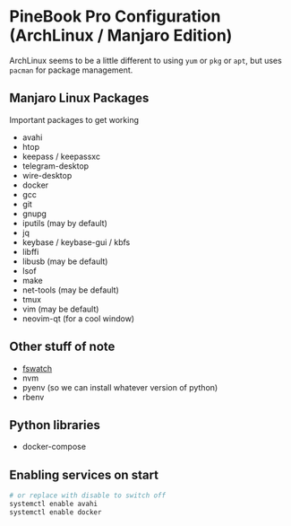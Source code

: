 # PineBook Pro Configuration (ArchLinux / Manjaro Edition)

ArchLinux seems to be a little different to using `yum` or `pkg` or `apt`, but uses `pacman` for package management.

## Manjaro Linux Packages

Important packages to get working

- avahi
- htop
- keepass / keepassxc
- telegram-desktop
- wire-desktop
- docker
- gcc
- git
- gnupg
- iputils (may by default)
- jq
- keybase / keybase-gui / kbfs
- libffi
- libusb (may be default)
- lsof
- make
- net-tools (may be default)
- tmux
- vim (may be default)
- neovim-qt (for a cool window)

## Other stuff of note

- [fswatch](https://github.com/emcrisostomo/fswatch.git)
- nvm
- pyenv (so we can install whatever version of python)
- rbenv

## Python libraries

- docker-compose

## Enabling services on start

```bash
# or replace with disable to switch off
systemctl enable avahi
systemctl enable docker
```

